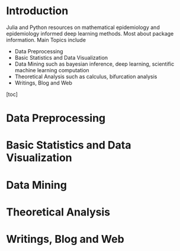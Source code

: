 # Introduction
Julia and Python resources on mathematical epidemiology and epidemiology informed deep learning methods.  Most about package information. Main Topics include

- Data Preprocessing
- Basic Statistics and Data Visualization
- Data Mining
such as bayesian inference, deep learning, scientific machine learning computation
- Theoretical Analysis
such as calculus, bifurcation analysis
- Writings, Blog and Web

[toc]

# Data Preprocessing


# Basic Statistics and Data Visualization


# Data Mining

# Theoretical Analysis

# Writings, Blog and Web